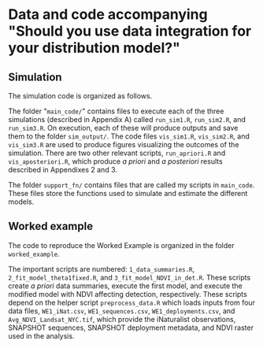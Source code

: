 # Data and code accompanying "Should you use data integration for your distribution model?"


## Simulation

The simulation code is organized as follows. 

The folder "`main_code/`" contains files to execute each of the three 
simulations (described in Appendix A) called `run_sim1.R`, `run_sim2.R`, and 
`run_sim3.R`. On execution, each of these will produce outputs and save them
to the folder `sim_output/`. The code files `vis_sim1.R`, `vis_sim2.R`, and
`vis_sim3.R` are used to produce figures visualizing the outcomes of the
simulation. There are two other relevant scripts, `run_apriori.R` and
`vis_aposteriori.R`, which produce *a priori* and *a posteriori* results
described in Appendixes 2 and 3.

The folder `support_fn/` contains files that are called my scripts in `main_code`.
These files store the functions used to simulate and estimate the different
models.


## Worked example

The code to reproduce the Worked Example is organized in the folder `worked_example`. 

The important scripts are numbered: `1_data_summaries.R`, 
`2_fit_model_theta1fixed.R`, and `3_fit_model_NDVI_in_det.R`. These scripts 
create *a priori* data summaries, execute the first model, and execute the modified
model with NDVI affecting detection, respectively. These scripts depend on the 
helper script `preprocess_data.R` which loads inputs from four data files,
`WE1_iNat.csv`,
`WE1_sequences.csv`,
`WE1_deployments.csv`, and
`Avg_NDVI_Landsat_NYC.tif`, which provide the iNaturalist observations, SNAPSHOT
sequences, SNAPSHOT deployment metadata, and NDVI raster used in the analysis.




